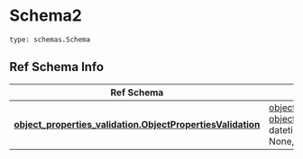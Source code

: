 # Schema2
```
type: schemas.Schema
```

## Ref Schema Info
Ref Schema | Input Type | Output Type
---------- | ---------- | -----------
[**object_properties_validation.ObjectPropertiesValidation**](../../../../../../../components/schema/object_properties_validation.md) | [object_properties_validation.ObjectPropertiesValidationDictInput](../../../../../../../components/schema/object_properties_validation.md#objectpropertiesvalidationdictinput), [object_properties_validation.ObjectPropertiesValidationDict](../../../../../../../components/schema/object_properties_validation.md#objectpropertiesvalidationdict), str, datetime.date, datetime.datetime, uuid.UUID, int, float, bool, None, list, tuple, bytes, io.FileIO, io.BufferedReader | [object_properties_validation.ObjectPropertiesValidationDict](../../../../../../../components/schema/object_properties_validation.md#objectpropertiesvalidationdict), str, float, int, bool, None, tuple, bytes, io.FileIO
